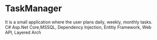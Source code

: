 # TaskManager
 It is a small application where the user plans daily, weekly, monthly tasks. C# Asp.Net Core,MSSQL, Dependency Injection, Entitiy Framework, Web API, Layered Arch
